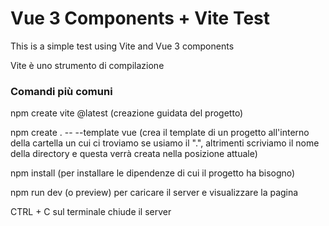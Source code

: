 # Vue 3 Components + Vite Test

This is a simple test using Vite and Vue 3 components


Vite è uno strumento di compilazione

### Comandi più comuni

npm create vite @latest (creazione guidata del progetto)

npm create . -- --template vue (crea il template di un progetto all'interno della cartella un cui ci troviamo se usiamo il ".", 
altrimenti scriviamo il nome della directory e questa verrà creata nella posizione attuale)

npm install (per installare le dipendenze di cui il progetto ha bisogno)

npm run dev (o preview) per caricare il server e visualizzare la pagina

CTRL + C sul terminale chiude il server